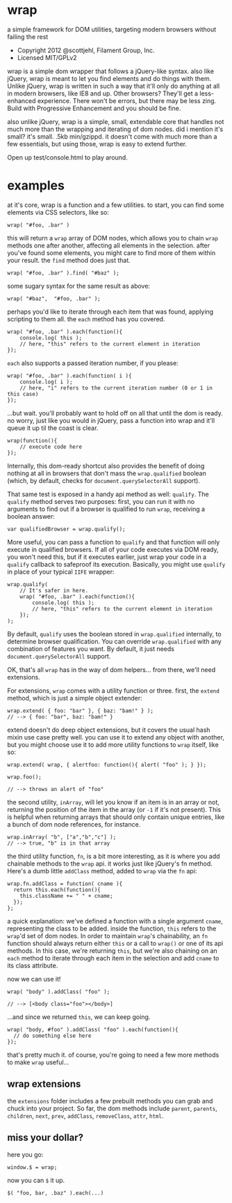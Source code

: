 # wrap

a simple framework for DOM utilities, targeting modern browsers without failing the rest

* Copyright 2012 @scottjehl, Filament Group, Inc.
* Licensed MIT/GPLv2

wrap is a simple dom wrapper that follows a jQuery-like syntax. also like jQuery, wrap is meant to let you find elements and do things with them. Unlike jQuery, wrap is written in such a way that it'll only do anything at all in modern browsers, like IE8 and up. Other browsers? They'll get a less-enhanced experience. There won't be errors, but there may be less zing. Build with Progressive Enhancement and you should be fine.

also unlike jQuery, wrap is a simple, small, extendable core that handles not much more than the wrapping and iterating of dom nodes. did i mention it's small? it's small. .5kb min/gzippd. it doesn't come with much more than a few essentials, but using those, wrap is easy to extend further.

Open up test/console.html to play around.

# examples

at it's core, wrap is a function and a few utilities. to start, you can find some elements via CSS selectors, like so:

    wrap( "#foo, .bar" )

this will return a `wrap` array of DOM nodes, which allows you to chain `wrap` methods one after another, affecting all elements in the selection. after you've found some elements, you might care to find more of them within your result. the `find` method does just that.

    wrap( "#foo, .bar" ).find( "#baz" );

some sugary syntax for the same result as above:

    wrap( "#baz",  "#foo, .bar" );

perhaps you'd like to iterate through each item that was found, applying scripting to them all. the `each` method has you covered.

    wrap( "#foo, .bar" ).each(function(){
		console.log( this );
		// here, "this" refers to the current element in iteration
	});
	
`each` also supports a passed iteration number, if you please:

    wrap( "#foo, .bar" ).each(function( i ){
		console.log( i );
		// here, "i" refers to the current iteration number (0 or 1 in this case)
	});

...but wait. you'll probably want to hold off on all that until the dom is ready. no worry, just like you would in jQuery, pass a function into wrap and it'll queue it up til the coast is clear.

    wrap(function(){
		// execute code here
	});

Internally, this dom-ready shortcut also provides the benefit of doing nothing at all in browsers that don't mass the `wrap.qualified` boolean (which, by default, checks for `document.querySelectorAll` support).

That same test is exposed in a handy api method as well: `qualify`. The `qualify` method serves two purposes: first, you can run it with no arguments to find out if a browser is qualified to run `wrap`, receiving a boolean answer: 

    var qualifiedBrowser = wrap.qualify();

More useful, you can pass a function to `qualify` and that function will only execute in qualified browsers. If all of your code executes via DOM ready, you won't need this, but if it executes earlier, just wrap your code in a `qualify` callback to safeproof its execution. Basically, you might use `qualify` in place of your typical `IIFE` wrapper:

    wrap.qualify(
		// It's safer in here.
	    wrap( "#foo, .bar" ).each(function(){
			console.log( this );
			// here, "this" refers to the current element in iteration
		});
	);

By default, `qualify` uses the boolean stored in `wrap.qualified` internally, to determine browser qualification. You can override `wrap.qualified` with any combination of features you want. By default, it just needs `document.querySelectorAll` support.

OK, that's all `wrap` has in the way of dom helpers... from there, we'll need extensions.

For extensions, `wrap` comes with a utility function or three. first, the `extend` method, which is just a simple object extender:

    wrap.extend( { foo: "bar" }, { baz: "bam!" } );
	// --> { foo: "bar", baz: "bam!" }

extend doesn't do deep object extensions, but it covers the usual hash mixin use case pretty well. you can use it to extend any object with another, but you might choose use it to add more utility functions to `wrap` itself, like so:

    wrap.extend( wrap, { alertfoo: function(){ alert( "foo" ); } });
	
	wrap.foo();
	
	// --> throws an alert of "foo"

the second utility, `inArray`, will let you know if an item is in an array or not, returning the position of the item in the array (or `-1` if it's not present). This is helpful when returning arrays that should only contain unique entries, like a bunch of dom node references, for instance.

    wrap.inArray( "b", ["a","b","c"] );
	// --> true, "b" is in that array

the third utility function, `fn`, is a bit more interesting, as it is where you add chainable methods to the `wrap` api. it works just like jQuery's fn method. Here's a dumb little `addClass` method, added to `wrap` via the `fn` api:

    wrap.fn.addClass = function( cname ){
      return this.each(function(){
        this.className += " " + cname;
      });
    };

a quick explanation: we've defined a function with a single argument `cname`, representing the class to be added. inside the function, `this` refers to the `wrap`'d set of dom nodes. In order to maintain `wrap`'s chainability, an `fn` function should always return either `this` or a call to `wrap()` or one of its api methods. In this case, we're returning `this`, but we're also chaining on an `each` method to iterate through each item in the selection and add `cname` to its class attribute.

now we can use it!

    wrap( "body" ).addClass( "foo" );
	
	// --> [<body class="foo"></body>]

...and since we returned `this`, we can keep going.

    wrap( "body, #foo" ).addClass( "foo" ).each(function(){
      // do something else here
    });

that's pretty much it. of course, you're going to need a few more methods to make `wrap` useful...

## wrap extensions

the `extensions` folder includes a few prebuilt methods you can grab and chuck into your project. So far, the dom methods include `parent`, `parents`, `children`, `next`, `prev`, `addClass`, `removeClass`, `attr`, `html`.

## miss your dollar?

here you go:

    window.$ = wrap;

now you can `$` it up.

    $( "foo, bar, .baz" ).each(...)